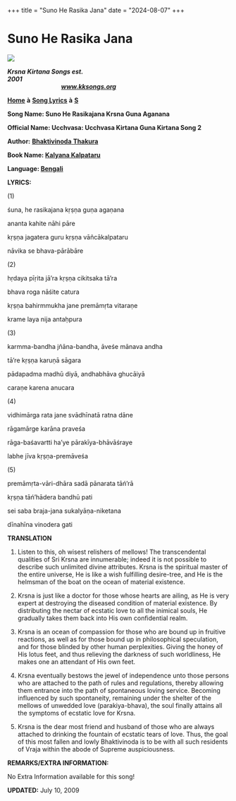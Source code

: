 +++
title = "Suno He Rasika Jana"
date = "2024-08-07"
+++

# Suno He Rasika Jana
**[![](http://kksongs.org/image_files/image002.jpg)](http://kksongs.org/)**

**_Krsna_** **_Kirtana Songs est. 2001_**                                                                                                                                                      **_www.kksongs.org_**

**[Home](http://kksongs.org/)** **à** **[Song Lyrics](http://kksongs.org/lyrics.html)** **à** **[S](http://kksongs.org/songs/song_s.html)**

**Song Name: Suno He Rasikajana Krsna Guna Aganana**

**Official Name: Ucchvasa: Ucchvasa Kirtana Guna Kirtana Song 2**

**Author:** [**Bhaktivinoda** **Thakura**](http://kksongs.org/authors/list/bhaktivinoda.html)

**Book Name: [Kalyana Kalpataru](http://kksongs.org/authors/kalyanakalpataru.html)**

**Language: [Bengali](http://kksongs.org/language/list/bengali.html)**

**LYRICS:**

(1)

śuna, he rasikajana kṛṣṇa guṇa agaṇana

ananta kahite nāhi pāre

kṛṣṇa jagatera guru kṛṣṇa vāñcākalpataru

nāvika se bhava-pārābāre

(2)

hṛdaya pīṛita jā’ra kṛṣṇa cikitsaka tā’ra

bhava roga nāśite catura

kṛṣṇa bahirmmukha jane premāmṛta vitaraṇe

krame laya nija antaḥpura

(3)

karmma-bandha jñāna-bandha, āveśe mānava andha

tā’re kṛṣṇa karuṇā sāgara

pādapadma madhū diyā, andhabhāva ghucāiyā

caraṇe karena anucara

(4)

vidhimārga rata jane svādhīnatā ratna dāne

rāgamārge karāna praveśa

rāga-baśavartti ha’ye pārakīya-bhāvāśraye

labhe jīva kṛṣṇa-premāveśa

(5)

premāmṛta-vāri-dhāra sadā pānarata tāń’rā

kṛṣṇa tāń’hādera bandhū pati

sei saba braja-jana sukalyāṇa-niketana

dīnahīna vinodera gati

**TRANSLATION**

1) Listen to this, oh wisest relishers of mellows! The transcendental qualities of Sri Krsna are innumerable; indeed it is not possible to describe such unlimited divine attributes. Krsna is the spiritual master of the entire universe, He is like a wish fulfilling desire-tree, and He is the helmsman of the boat on the ocean of material existence.

2) Krsna is just like a doctor for those whose hearts are ailing, as He is very expert at destroying the diseased condition of material existence. By distributing the nectar of ecstatic love to all the inimical souls, He gradually takes them back into His own confidential realm.

3) Krsna is an ocean of compassion for those who are bound up in fruitive reactions, as well as for those bound up in philosophical speculation, and for those blinded by other human perplexities. Giving the honey of His lotus feet, and thus relieving the darkness of such worldliness, He makes one an attendant of His own feet.

4) Krsna eventually bestows the jewel of independence unto those persons who are attached to the path of rules and regulations, thereby allowing them entrance into the path of spontaneous loving service. Becoming influenced by such spontaneity, remaining under the shelter of the mellows of unwedded love (parakiya-bhava), the soul finally attains all the symptoms of ecstatic love for Krsna.

5) Krsna is the dear most friend and husband of those who are always attached to drinking the fountain of ecstatic tears of love. Thus, the goal of this most fallen and lowly Bhaktivinoda is to be with all such residents of Vraja within the abode of Supreme auspiciousness.

**REMARKS/EXTRA INFORMATION:**

No Extra Information available for this song!

**UPDATED:** July 10, 2009